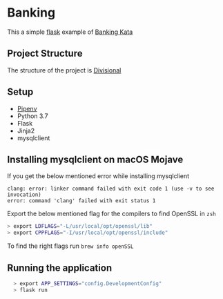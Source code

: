 # Banking

This a simple [flask](http://flask.pocoo.org/) example of [Banking Kata](http://kata-log.rocks/banking-kata "Banking Kata")

## Project Structure

The structure of the project is [Divisional](http://exploreflask.com/en/latest/blueprints.html#divisional)

## Setup 

- [Pipenv](https://pipenv.readthedocs.io/en/latest/)
- Python 3.7
- Flask
- Jinja2
- mysqlclient

## Installing mysqlclient on macOS Mojave

If you get the below mentioned error while installing mysqlclient 
``` 
clang: error: linker command failed with exit code 1 (use -v to see invocation)
error: command 'clang' failed with exit status 1
```

Export the below mentioned flag for the compilers to find OpenSSL in `zsh`

```bash
> export LDFLAGS="-L/usr/local/opt/openssl/lib"
> export CPPFLAGS="-I/usr/local/opt/openssl/include"
```

To find the right flags run `brew info openSSL`

## Running the application

```bash
  > export APP_SETTINGS="config.DevelopmentConfig"
  > flask run  

```

